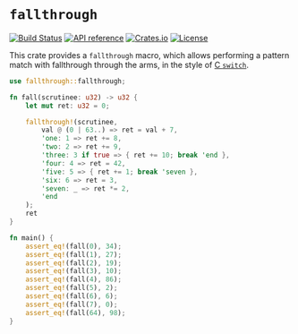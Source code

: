 # `fallthrough`

[![Build Status](https://github.com/Jules-Bertholet/fallthrough/actions/workflows/actions.yml/badge.svg)](https://github.com/Jules-Bertholet/fallthrough/actions) [![API reference](https://img.shields.io/docsrs/fallthrough)](https://docs.rs/fallthrough/) [![Crates.io](https://img.shields.io/crates/v/fallthrough)](https://crates.io/crates/fallthrough) [![License](https://img.shields.io/crates/l/fallthrough.svg)](https://github.com/Jules-Bertholet/fallthrough#license)

This crate provides a `fallthrough` macro, which allows performing a pattern match with fallthrough through the arms, in the style of [C `switch`](https://en.cppreference.com/w/c/language/switch).

```rust
use fallthrough::fallthrough;

fn fall(scrutinee: u32) -> u32 {
    let mut ret: u32 = 0;

    fallthrough!(scrutinee,
        val @ (0 | 63..) => ret = val + 7,
        'one: 1 => ret += 8,
        'two: 2 => ret += 9,
        'three: 3 if true => { ret += 10; break 'end },
        'four: 4 => ret = 42,
        'five: 5 => { ret += 1; break 'seven },
        'six: 6 => ret = 3,
        'seven: _ => ret *= 2,
        'end
    );
    ret
}

fn main() {
    assert_eq!(fall(0), 34);
    assert_eq!(fall(1), 27);
    assert_eq!(fall(2), 19);
    assert_eq!(fall(3), 10);
    assert_eq!(fall(4), 86);
    assert_eq!(fall(5), 2);
    assert_eq!(fall(6), 6);
    assert_eq!(fall(7), 0);
    assert_eq!(fall(64), 98);
}
```
